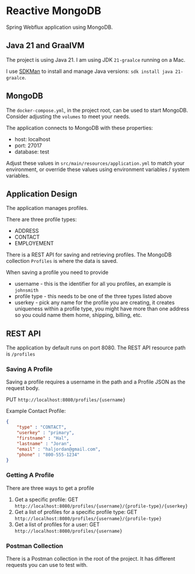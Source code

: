 # Reactive MongoDB

Spring Webflux application using MongoDB.

## Java 21 and GraalVM

The project is using Java 21.  I am using JDK `21-graalce` running on a Mac.  

I use [SDKMan](https://sdkman.io/) to install and manage Java versions:  `sdk install java 21-graalce`.

## MongoDB

The `docker-compose.yml`, in the project root, can be used to start MongoDB.  Consider adjusting the `volumes` to meet 
your needs.

The application connects to MongoDB with these properties:
* host: localhost
* port: 27017
* database: test

Adjust these values in  `src/main/resources/application.yml` to match your environment, or override these values using
environment variables / system variables.


## Application Design

The application manages profiles. 

There are three profile types: 
* ADDRESS
* CONTACT
* EMPLOYEMENT

There is a REST API for saving and retrieving profiles.  The MongoDB collection `Profiles` is where the data is saved.

When saving a profile you need to provide
* username - this is the identifier for all you profiles, an example is `johnsmith`
* profile type - this needs to be one of the three types listed above
* userkey - pick any name for the profile you are creating, it creates uniqueness within a profile type, you might have more than one address so you could name them home, shipping, billing, etc.

## REST API

The application by default runs on port 8080.  The REST API resource path is `/profiles`

### Saving A Profile

Saving a profile requires a username in the path and a Profile JSON as the request body.

PUT `http://localhost:8080/profiles/{username}`

Example Contact Profile:
```json
{
    "type" : "CONTACT",
    "userkey" : "primary",
    "firstname" : "Hal",
    "lastname" : "Joran",
    "email" : "haljordan@gmail.com",
    "phone" : "800-555-1234"
}
```


### Getting A Profile

There are three ways to get a profile

1. Get a specific profile: GET `http://localhost:8080/profiles/{username}/{profile-type}/{userkey}`
2. Get a list of profiles for a specific profile type: GET `http://localhost:8080/profiles/{username}/{profile-type}`
3. Get a list of profiles for a user: GET `http://localhost:8080/profiles/{username}`

### Postman Collection

There is a Postman collection in the root of the project.  It has different requests you can use to test with.
